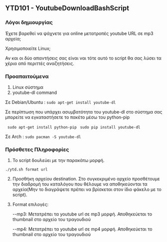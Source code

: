 ## YTD101 - YoutubeDownloadBashScript

### Λόγοι δημιουργίας

Έχετε βαρεθεί να ψάχνετε για online μετατροπές youtube URL σε mp3 αρχεία; 

Χρησιμοποιείτε Linux; 

Αν και οι δύο απαντήσεις σας είναι ναι τότε αυτό το script θα σας λύσει τα χέρια από περιττές αναζητήσεις. 

### Προαπαιτούμενα

1. Linux σύστημα
2. youtube-dl command

Σε Debian/Ubuntu : ```sudo apt-get install youtube-dl```

Σε περίπτωση που υπάρχει ασυμβατότητα του youtube-dl στο σύστημα σας μπορείτε να εγκαταστήσετε το πακέτο μέσω του python-pip

``` sudo apt-get install python-pip```
``` sudo pip install youtube-dl```

Σε Arch : ```sudo pacman -S youtube-dl```

### Πρόσθετες Πληροφορίες

1. Το script δουλεύει με την παρακάτω μορφή.

```./ytd.sh format url```

2. Προσθήκη αρχείου destination. Στο συγκεκριμένο αρχείο προσθέτουμε την διαδρομή του καταλόγου που θέλουμε να αποθηκεύονται τα αρχεία(Μην το διαγράψετε πρέπει να βρίσκεται στον ίδιο φάκελο με το script).

3. Format επιλογές:

   --mp3: Μετατρέπει τα youtube url σε mp3 μορφή. Αποθηκεύεται το thumbnail στο αρχείο του τραγουδιού

   --mp4: Μετατρέπει τα youtube url σε mp4 μορφή. Αποθηκεύεται το thumbnail στο αρχείο του τραγουδιού

   



